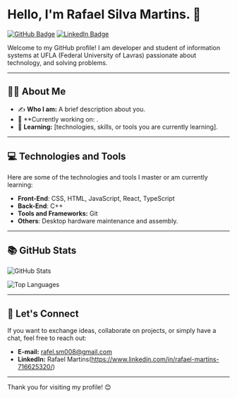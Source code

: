 # Hello, I'm Rafael Silva Martins. 👋

[![GitHub Badge](https://img.shields.io/badge/-GitHub-000?style=flat&logo=GitHub&logoColor=white)](https://github.com/your-username) [![LinkedIn Badge](https://img.shields.io/badge/-LinkedIn-blue?style=flat&logo=Linkedin&logoColor=white)](https://linkedin.com/in/your-username)

Welcome to my GitHub profile! I am  developer and student of information systems at UFLA (Federal University of Lavras) passionate about technology, and solving problems.

---

## :man_technologist: About Me

- ✍️ **Who I am:** A brief description about you.
- :telescope: **Currently working on: .
- :seedling: **Learning:** [technologies, skills, or tools you are currently learning].

---

## :computer: Technologies and Tools

Here are some of the technologies and tools I master or am currently learning:

- **Front-End**: CSS, HTML, JavaScript, React, TypeScript
- **Back-End**: C++
- **Tools and Frameworks:** Git
- **Others**: Desktop hardware maintenance and assembly.

---

## :books: GitHub Stats

![GitHub Stats](https://github-readme-stats.vercel.app/api?username=rafaelsilvamartins30_icons=true&theme=radical)

![Top Languages](https://github-readme-stats.vercel.app/api/top-langs/?username=rafaelsilvamartins30=compact&theme=radical)

---

## :handshake: Let's Connect

If you want to exchange ideas, collaborate on projects, or simply have a chat, feel free to reach out:

- **E-mail:** rafel.sm008@gmail.com
- **LinkedIn:** Rafael Martins(https://www.linkedin.com/in/rafael-martins-716625320/)

---

Thank you for visiting my profile! :blush:

